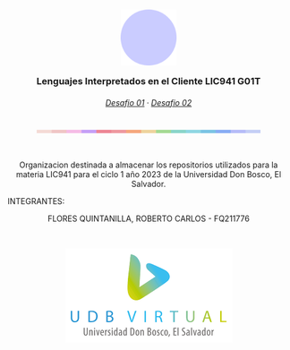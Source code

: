 <h3 align="center">
	<img src="https://raw.githubusercontent.com/LIC941-FQ211776/.github/main/Assets/1544x1544_circle.png" width="100" alt="Logo"/><br/>
	<img src="https://raw.githubusercontent.com/LIC941-FQ211776/.github/main/Assets/transparent.png" height="30" width="0px"/>
  Lenguajes Interpretados en el Cliente LIC941 G01T
	<img src="https://raw.githubusercontent.com/LIC941-FQ211776/.github/main/Assets/transparent.png" height="30" width="0px"/>
</h3>

<h6 align="center">
  <a href="https://github.com/LIC941-FQ211776/Desafio_01">Desafio 01</a>
  ·
  <a href="https://github.com/LIC941-FQ211776/Desafio_02">Desafio 02</a>
</h6>

<p align="center">
  <img src="https://raw.githubusercontent.com/LIC941-FQ211776/.github/main/Assets/macchiato.png" width="400" />
</p>

&nbsp;

<p align="center">
Organizacion destinada a almacenar los repositorios utilizados para la materia LIC941 para el ciclo 1 año 2023 de la Universidad Don Bosco, El Salvador.
<p>INTEGRANTES:</p>
<p align="center">FLORES QUINTANILLA, ROBERTO CARLOS	        - FQ211776</p>


</p>




&nbsp;

<p align="center">
<img src="https://raw.githubusercontent.com/LIC941-FQ211776/.github/main/Assets/udb_logo.png" alt="UDB Virtual"/>
</p>

&nbsp;

